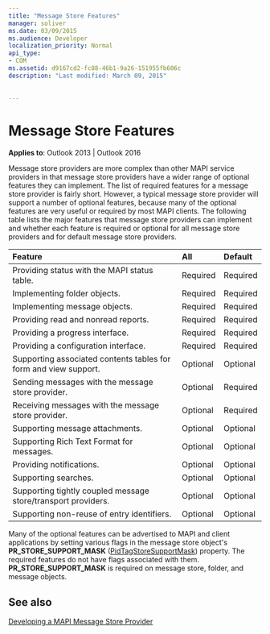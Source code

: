 ```yaml
---
title: "Message Store Features"
manager: soliver
ms.date: 03/09/2015
ms.audience: Developer
localization_priority: Normal
api_type:
- COM
ms.assetid: d9167cd2-fc88-46b1-9a26-151955fb606c
description: "Last modified: March 09, 2015"
 
 
---
```


# Message Store Features

  
  
**Applies to**: Outlook 2013 | Outlook 2016 
  
Message store providers are more complex than other MAPI service providers in that message store providers have a wider range of optional features they can implement. The list of required features for a message store provider is fairly short. However, a typical message store provider will support a number of optional features, because many of the optional features are very useful or required by most MAPI clients. The following table lists the major features that message store providers can implement and whether each feature is required or optional for all message store providers and for default message store providers.
  
|**Feature**|**All**|**Default**|
|:-----|:-----|:-----|
|Providing status with the MAPI status table.  <br/> |Required  <br/> |Required  <br/> |
|Implementing folder objects.  <br/> |Required  <br/> |Required  <br/> |
|Implementing message objects.  <br/> |Required  <br/> |Required  <br/> |
|Providing read and nonread reports.  <br/> |Required  <br/> |Required  <br/> |
|Providing a progress interface.  <br/> |Required  <br/> |Required  <br/> |
|Providing a configuration interface.  <br/> |Required  <br/> |Required  <br/> |
|Supporting associated contents tables for form and view support.  <br/> |Optional  <br/> |Optional  <br/> |
|Sending messages with the message store provider.  <br/> |Optional  <br/> |Required  <br/> |
|Receiving messages with the message store provider.  <br/> |Optional  <br/> |Required  <br/> |
|Supporting message attachments.  <br/> |Optional  <br/> |Optional  <br/> |
|Supporting Rich Text Format for messages.  <br/> |Optional  <br/> |Optional  <br/> |
|Providing notifications.  <br/> |Optional  <br/> |Optional  <br/> |
|Supporting searches.  <br/> |Optional  <br/> |Optional  <br/> |
|Supporting tightly coupled message store/transport providers.  <br/> |Optional  <br/> |Optional  <br/> |
|Supporting non-reuse of entry identifiers.  <br/> |Optional  <br/> |Optional  <br/> |
   
Many of the optional features can be advertised to MAPI and client applications by setting various flags in the message store object's **PR_STORE_SUPPORT_MASK** ([PidTagStoreSupportMask](pidtagstoresupportmask-canonical-property.md)) property. The required features do not have flags associated with them. **PR_STORE_SUPPORT_MASK** is required on message store, folder, and message objects. 
  
## See also



[Developing a MAPI Message Store Provider](developing-a-mapi-message-store-provider.md)

